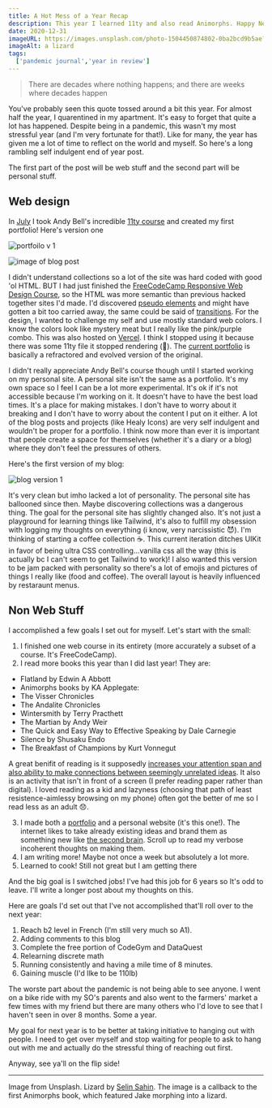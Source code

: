 ```yaml
---
title: A Hot Mess of a Year Recap
description: This year I learned 11ty and also read Animorphs. Happy New Years everyone!
date: 2020-12-31
imageURL: https://images.unsplash.com/photo-1504450874802-0ba2bcd9b5ae?ixid=MXwxMjA3fDB8MHxwaG90by1wYWdlfHx8fGVufDB8fHw%3D&ixlib=rb-1.2.1&auto=format&fit=crop&w=800&q=80
imageAlt: a lizard
tags:
  ['pandemic journal','year in review']
---
```


>There are decades where nothing happens; and there are weeks where decades happen

You've probably seen this quote tossed around a bit this year. For almost half the year, I quarentined in my apartment. 
It's easy to forget that quite a lot has happened. Despite being in a pandemic, this wasn't my most stressful year (and I'm very fortunate for that!). Like for many, the year has given me a lot of time to reflect on the world and myself. So here's a long rambling self indulgent end of year post.

The first part of the post will be web stuff and the second part will be personal stuff.

## Web design

In [July](/posts/2020-06-26-11ty/) I took Andy Bell's incredible [11ty course](https://piccalil.li/course/learn-eleventy-from-scratch/) and created my first portfolio! Here's version one

![portfoilo v 1](https://mir-s3-cdn-cf.behance.net/project_modules/fs/27ba39100495709.5f0a1619a3309.jpg) 

![image of blog post](https://mir-s3-cdn-cf.behance.net/project_modules/fs/1bec44100495709.5f0a179a8b612.jpg)

I didn't understand collections so a lot of the site was hard coded with good 'ol HTML. BUT I had just finished the [FreeCodeCamp Responsive Web Design Course](https://mir-s3-cdn-cf.behance.net/project_modules/fs/1bec44100495709.5f0a179a8b612.jpg), so the HTML was more semantic than previous hacked together sites I'd made. I'd discovered [pseudo elements](https://www.w3schools.com/css/css_pseudo_elements.asp) and might have gotten a bit too carried away, the same could be said of [transitions](https://www.w3schools.com/css/css3_transitions.asp). For the design, I wanted to challenge my self and use mostly standard web colors. I know the colors look like mystery meat but I really like the pink/purple combo. This was also hosted on [Vercel](https://vercel.com/). I think I stopped using it because there was some 11ty file it stopped rendering (🤷). The [current portfolio](https://smolcodes.netlify.app/) is basically a refractored and evolved version of the original.

I didn't really appreciate Andy Bell's course though until I started working on my personal site. A personal site isn't the same as a portfolio. It's my own space so I feel I can be a lot more experimental. It's ok if it's not accessible because I'm working on it. It doesn't have to have the best load times. It's a place for making mistakes. I don't have to worry about it breaking and I don't have to worry about the content I put on it either. A lot of the blog posts and projects (like Healy Icons) are very self indulgent and wouldn't be proper for a portfolio. I think now more than ever it is important that people create a space for themselves (whether it's a diary or a blog) where they don't feel the pressures of others.

Here's the first version of my blog:

![blog version 1](https://smolcodes.netlify.app/images/work/openlearn.jpg)

It's very clean but imho lacked a lot of personality. The personal site has ballooned since then. Maybe discovering collections was a dangerous thing. The goal for the personal site has slightly changed also. It's not just a playground for learning things like Tailwind, it's also to fulfill my obsession with logging my thoughts on everything (i know, very narcissistic 😈). I'm thinking of starting a coffee collection ☕. This current iteration ditches UIKit in favor of being ultra CSS controlling...vanilla css all the way (this is actually bc I can't seem to get Tailwind to work)! I also wanted this version to be jam packed with personality so there's a lot of emojis and pictures of things I really like (food and coffee). The overall layout is heavily influenced by restaraunt menus. 

## Non Web Stuff

I accomplished a few goals I set out for myself. Let's start with the small:

1. I finished one web course in its entirety (more accurately a subset of a course. It's FreeCodeCamp).
2. I read more books this year than I did last year! They are:
*  Flatland by Edwin A Abbott
*  Animorphs books by KA Applegate:
* The Visser Chronicles
* The Andalite Chronicles
* Wintersmith by Terry Practhett
* The Martian by Andy Weir
* The Quick and Easy Way to Effective Speaking by Dale Carnegie
* Silence by Shusaku Endo
* The Breakfast of Champions by Kurt Vonnegut 

A great benifit of reading is it supposedly [increases your attention span and also ability to make connections between seemingly unrelated ideas](https://www.ncbi.nlm.nih.gov/pmc/articles/PMC3868356/). It also is an activity that isn't in front of a screen (I prefer reading paper rather than digital). I loved reading as a kid and lazyness (choosing that path of least resistence-aimlessy browsing on my phone) often got the better of me so I read less as an adult 😞.

3. I made both a [portfolio](https://smolcodes.netlify.app/) and a personal website (it's this one!). The internet likes to take already existing ideas and brand them as something new like [the second brain](https://email.aliabdaal.com/issues/how-to-build-a-second-brain-271393). Scroll up to read my verbose incoherent thoughts on making them.
4. I am writing more! Maybe not once a week but absolutely a lot more. 
5. Learned to cook! Still not great but I am getting there

And the big goal is I switched jobs! I've had this job for 6 years so It's odd to leave. I'll write a longer post about my thoughts on this.

Here are goals I'd set out that I've not accomplished that'll roll over to the next year:

1. Reach b2 level in French (I'm still very much so A1).
2. Adding comments to this blog
3. Complete the free portion of CodeGym and DataQuest
4. Relearning discrete math
5. Running consistently and having a mile time of 8 minutes. 
6. Gaining muscle (I'd llke to be 110lb)

The worste part about the pandemic is not being able to see anyone. I went on a bike ride with my SO's parents and also went to the farmers' market a few times with my friend but there are many others who I'd love to see that I haven't seen in over 8 months. Some a year. 

My goal for next year is to be better at taking initiative to hanging out with people. I need to get over myself and stop waiting for people to ask to hang out with me and actually do the stressful thing of reaching out first.

Anyway, see ya'll on the flip side!

_____

Image from Unsplash. Lizard by [Selin Sahin](https://unsplash.com/photos/5DB3cYe7Nxk). The image is a callback to the first Animorphs book, which featured Jake morphing into a lizard.